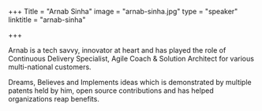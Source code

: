+++
Title = "Arnab Sinha"
image = "arnab-sinha.jpg"
type = "speaker"
linktitle = "arnab-sinha"

+++

Arnab is a tech savvy, innovator at heart and has played the role of Continuous Delivery Specialist, Agile Coach & Solution Architect for various multi-national customers.

Dreams, Believes and Implements ideas which is demonstrated by multiple patents held by him, open source contributions and has helped organizations reap benefits.
